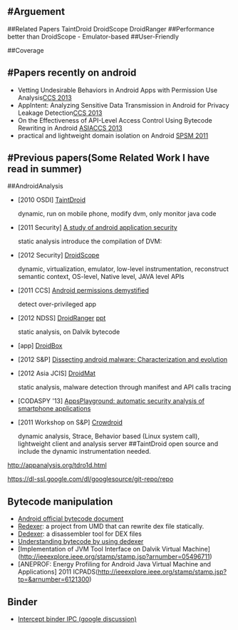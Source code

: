 #Arguement
---
##Related Papers
TaintDroid
DroidScope
DroidRanger
##Performance
better than DroidScope - Emulator-based
##User-Friendly

##Coverage

#Papers recently on android
---
* Vetting Undesirable Behaviors in Android Apps with Permission Use Analysis[CCS 2013](http://faculty.cs.tamu.edu/guofei/paper/VetDroid-CCS13.pdf)
* AppIntent: Analyzing Sensitive Data Transmission in Android for Privacy Leakage Detection[CCS 2013](http://faculty.cs.tamu.edu/guofei/paper/AppIntent-CCS13.pdf)
* On the Effectiveness of API-Level Access Control Using Bytecode Rewriting in Android [ASIACCS 2013](http://www.cis.syr.edu/~wedu/Research/paper/api_level_ac_asiaccs2013.pdf)
* practical and lightweight domain isolation on Android [SPSM 2011](http://www.informatik.tu-darmstadt.de/fileadmin/user_upload/Group_TRUST/PubsPDF/spsm18-bugiel.pdf)


#Previous papers(Some Related Work I have read in summer)
---
##AndroidAnalysis

* [2010 OSDI] [TaintDroid](http://appanalysis.org/)

   	dynamic, run on mobile phone, modify dvm, only monitor java code

* [2011 Security] [A study of android application security](http://www.enck.org/pubs/enck-sec11.pdf)

	static analysis
	introduce the compilation of DVM:

* [2012 Security] [DroidScope](https://www.usenix.org/conference/usenixsecurity12/droidscope-seamlessly-reconstructing-os-and-dalvik-semantic-views)

	dynamic, virtualization, emulator, low-level instrumentation, reconstruct semantic context, OS-level, Native level, JAVA level APIs

* [2011 CCS]  [Android permissions demystified](http://dl.acm.org/citation.cfm?id=2046779)

	detect over-privileged app

* [2012 NDSS] [DroidRanger](http://www.csd.uoc.gr/~hy558/papers/mal_apps.pdf) [ppt](http://www.jrmcclurg.com/papers/talk_overview_hey_you_get_off_my_market.pdf)
	
	static analysis, on Dalvik bytecode

* [app]       [DroidBox](https://code.google.com/p/droidbox/)

* [2012 S&P] [Dissecting android malware: Characterization and evolution](http://ieeexplore.ieee.org/stamp/stamp.jsp?tp=&arnumber=6234407)

* [2012 Asia JCIS] [DroidMat](http://ieeexplore.ieee.org/stamp/stamp.jsp?tp=&arnumber=6298136)

	static analysis, malware detection through manifest and API calls tracing
* [CODASPY '13] [AppsPlayground: automatic security analysis of smartphone applications](http://dl.acm.org/citation.cfm?id=2435379&CFID=236376075&CFTOKEN=80349731)

* [2011 Workshop on S&P] [Crowdroid](http://dl.acm.org/citation.cfm?id=2046619)

	dynamic analysis, Strace, Behavior based (Linux system call), lightweight client and analysis server
##TaintDroid
open source and include the dynamic instrumentation needed.

http://appanalysis.org/tdro1d.html

https://dl-ssl.google.com/dl/googlesource/git-repo/repo

## Bytecode manipulation
* [Android official bytecode document](http://source.android.com/tech/dalvik/dalvik-bytecode.html)
* [Redexer](http://www.cs.umd.edu/projects/PL/redexer/): a project from UMD that can rewrite dex file statically.
* [Dedexer](http://dedexer.sourceforge.net/): a disassembler tool for DEX files
* [Understanding bytecode by using dedexer](http://www.slideshare.net/paller/understanding-the-dalvik-bytecode-with-the-dedexer-tool)
* [Implementation of JVM Tool Interface on Dalvik Virtual Machine] (http://ieeexplore.ieee.org/stamp/stamp.jsp?arnumber=05496711)
* [ANEPROF: Energy Profiling for Android Java Virtual Machine and Applications] 2011 ICPADS(http://ieeexplore.ieee.org/stamp/stamp.jsp?tp=&arnumber=6121300)

## Binder
* [Intercept binder IPC (google discussion)](https://groups.google.com/forum/?fromgroups#!topic/android-platform/qKPTUch1XX8)


